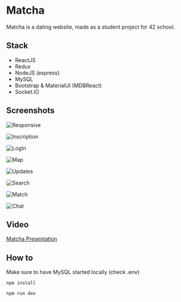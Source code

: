 # Matcha
Matcha is a dating website, made as a student project for 42 school.

## Stack
- ReactJS
- Redux
- NodeJS (express)
- MySQL
- Bootstrap & MaterialUI (MDBReact)
- Socket.IO

## Screenshots
![Responsive](https://i.ibb.co/nLjsdzq/1.png)

![Inscription](https://i.ibb.co/D5DDVgv/2.png)

![LogIn](https://i.ibb.co/12nvBXq/3.png)

![Map](https://i.ibb.co/NNkhDvR/4.png)

![Updates](https://i.ibb.co/rkhqQYn/5.png)

![Search](https://i.ibb.co/vd6vZ38/6.png)

![Match](https://i.ibb.co/bLTdPX0/7.png)

![Chat](https://i.ibb.co/RTW4Ckh/8.png)

## Video
[Matcha Presentation](https://www.youtube.com/watch?v=nDQGR-UWHw4)

## How to
Make sure to have MySQL started locally (check .env)
```
npm install
```
```
npm run dev
```
